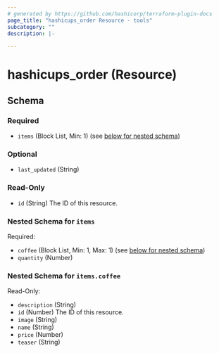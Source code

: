 ```yaml
---
# generated by https://github.com/hashicorp/terraform-plugin-docs
page_title: "hashicups_order Resource - tools"
subcategory: ""
description: |-
  
---
```


# hashicups_order (Resource)





<!-- schema generated by tfplugindocs -->
## Schema

### Required

- `items` (Block List, Min: 1) (see [below for nested schema](#nestedblock--items))

### Optional

- `last_updated` (String)

### Read-Only

- `id` (String) The ID of this resource.

<a id="nestedblock--items"></a>
### Nested Schema for `items`

Required:

- `coffee` (Block List, Min: 1, Max: 1) (see [below for nested schema](#nestedblock--items--coffee))
- `quantity` (Number)

<a id="nestedblock--items--coffee"></a>
### Nested Schema for `items.coffee`

Read-Only:

- `description` (String)
- `id` (Number) The ID of this resource.
- `image` (String)
- `name` (String)
- `price` (Number)
- `teaser` (String)


